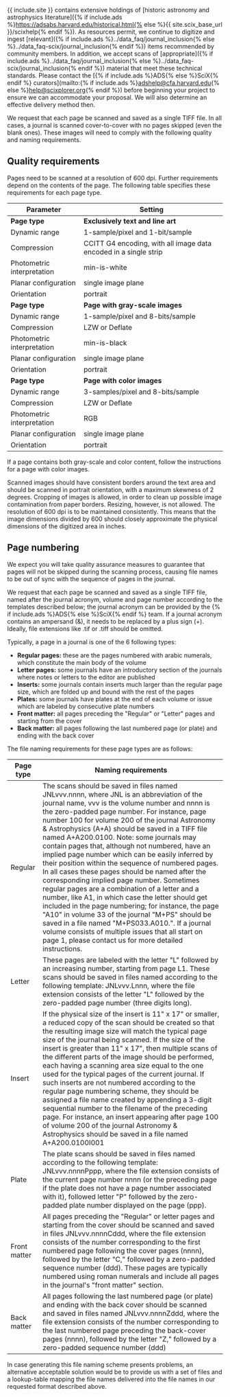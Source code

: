 {{ include.site }} contains extensive holdings of [historic astronomy and astrophysics literature]({% if include.ads %}https://adsabs.harvard.edu/historical.html{% else %}{{ site.scix_base_url }}/scixhelp{% endif %}). As resources permit, we continue to digitize and ingest [relevant]({% if include.ads %}../data_faq/journal_inclusion{% else %}../data_faq-scix/journal_inclusion{% endif %}) items recommended by community members. In addition, we accept scans of [appropriate]({% if include.ads %}../data_faq/journal_inclusion{% else %}../data_faq-scix/journal_inclusion{% endif %}) material that meet these technical standards. Please contact the [{% if include.ads %}ADS{% else %}SciX{% endif %} curators](mailto:{% if include.ads %}adshelp@cfa.harvard.edu{% else %}help@scixplorer.org{% endif %}) before beginning your project to ensure we can accommodate your proposal. We will also determine an effective delivery method then.   
  
We request that each page be scanned and saved as a single TIFF file. In all cases, a journal is scanned cover-to-cover with no pages skipped (even the blank ones). These images will need to comply with the following quality and naming requirements.  

## Quality requirements
  
Pages need to be scanned at a resolution of 600 dpi. Further requirements depend on the contents of the page. The following table specifies these requirements for each page type.  
  

| **Parameter** | **Setting** | 
| --- | --- |
| **Page type** | **Exclusively text and line art**|
| Dynamic range | 1-sample/pixel and 1-bit/sample |
| Compression |CCITT G4 encoding, with all image data encoded in a single strip |
| Photometric interpretation | min-is-white |
| Planar configuration | single image plane |
| Orientation | portrait |    
| **Page type** | **Page with gray-scale images** |
| Dynamic range | 1-sample/pixel and 8-bits/sample |
| Compression | LZW or Deflate |
| Photometric interpretation | min-is-black |
| Planar configuration | single image plane |
| Orientation | portrait |
| **Page type** | **Page with color images** |
| Dynamic range | 3-samples/pixel and 8-bits/sample |
| Compression | LZW or Deflate |
| Photometric interpretation | RGB |
| Planar configuration | single image plane |
| Orientation | portrait |

If a page contains both gray-scale and color content, follow the instructions for a page with color images.

Scanned images should have consistent borders around the text area and should be scanned in portrait orientation, with a maximum skewness of 2 degrees. Cropping of images is allowed, in order to clean up possible image contamination from paper borders. Resizing, however, is not allowed. The resolution of 600 dpi is to be maintained consistently. This means that the image dimensions divided by 600 should closely approximate the physical dimensions of the digitized area in inches.

## Page numbering
We expect you will take quality assurance measures to guarantee that pages will not be skipped during the scanning process, causing file names to be out of sync with the sequence of pages in the journal.  
  
We request that each page be scanned and saved as a single TIFF file, named after the journal acronym, volume and page number according to the templates described below; the journal acronym can be provided by the {% if include.ads %}ADS{% else %}SciX{% endif %} team. If a journal acronym contains an ampersand (&), it needs to be replaced by a plus sign (+). Ideally, file extensions like .tif or .tiff should be omitted.

Typically, a page in a journal is one of the 6 following types: 

- **Regular pages:** these are the pages numbered with arabic numerals, which constitute the main body of the volume
- **Letter pages:** some journals have an introductory section of the journals where notes or letters to the editor are published
- **Inserts:** some journals contain inserts much larger than the regular page size, which are folded up and bound with the rest of the pages
- **Plates:** some journals have plates at the end of each volume or issue which are labeled by consecutive plate numbers
- **Front matter:** all pages preceding the "Regular" or "Letter" pages and starting from the cover
- **Back matter:** all pages following the last numbered page (or plate) and ending with the back cover

The file naming requirements for these page types are as follows:

| **Page type** | **Naming requirements** |
| --- | --- |
| Regular |The scans should be saved in files named JNLvvv.nnnn, where JNL is an abbreviation of the journal name, vvv is the volume number and nnnn is the zero-padded page number. For instance, page number 100 for volume 200 of the journal Astronomy & Astrophysics (A+A) should be saved in a TIFF file named A+A200.0100. Note: some journals may contain pages that, although not numbered, have an implied page number which can be easily inferred by their position within the sequence of numbered pages. In all cases these pages should be named after the corresponding implied page number. Sometimes regular pages are a combination of a letter and a number, like A1, in which case the letter should get included in the page numbering; for instance, the page "A10" in volume 33 of the journal "M+PS" should be saved in a file named "M+PS033.A010.". If a journal volume consists of multiple issues that all start on page 1, please contact us for more detailed instructions. |
| Letter | These pages are labeled with the letter "L" followed by an increasing number, starting from page L1. These scans should be saved in files named according to the following template: JNLvvv.Lnnn, where the file extension consists of the letter "L" followed by the zero-padded page number (three digits long). |
| Insert | If the physical size of the insert is 11" x 17" or smaller, a reduced copy of the scan should be created so that the resulting image size will match the typical page size of the journal being scanned. If the size of the insert is greater than 11" x 17", then multiple scans of the different parts of the image should be performed, each having a scanning area size equal to the one used for the typical pages of the current journal. If such inserts are not numbered according to the regular page numbering scheme, they should be assigned a file name created by appending a 3-digit sequential number to the filename of the preceding page. For instance, an insert appearing after page 100 of volume 200 of the journal Astronomy & Astrophysics should be saved in a file named A+A200.0100I001 |
| Plate | The plate scans should be saved in files named according to the following template: JNLvvv.nnnnPppp, where the file extension consists of the current page number nnnn (or the preceding page if the plate does not have a page number associated with it), followed letter "P" followed by the zero-padded plate number displayed on the page (ppp). |
| Front matter | All pages preceding the "Regular" or letter pages and starting from the cover should be scanned and saved in files JNLvvv.nnnnCddd, where the file extension consists of the number corresponding to the first numbered page following the cover pages (nnnn), followed by the letter "C," followed by a zero-padded sequence number (ddd). These pages are typically numbered using roman numerals and include all pages in the journal's "front matter" section. |
| Back matter | All pages following the last numbered page (or plate) and ending with the back cover should be scanned and saved in files named JNLvvv.nnnnZddd, where the file extension consists of the number corresponding to the last numbered page preceding the back-cover pages (nnnn), followed by the letter "Z," followed by a zero-padded sequence number (ddd) |

In case generating this file naming scheme presents problems, an alternative acceptable solution would be to provide us with a set of files and a lookup-table mapping the file names delivered into the file names in our requested format described above.
